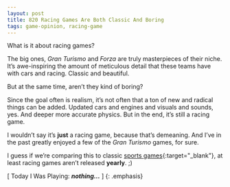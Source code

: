 ```yaml
---
layout: post
title: 820 Racing Games Are Both Classic And Boring
tags: game-opinion, racing-game
---
```

What is it about racing games?

The big ones, *Gran Turismo* and *Forza* are truly masterpieces of their niche.  It’s awe-inspiring the amount of meticulous detail that these teams have with cars and racing. Classic and beautiful.

But at the same time, aren’t they kind of boring?

Since the goal often is realism, it’s not often that a ton of new and radical things can be added.  Updated cars and engines and visuals and sounds, yes.  And deeper more accurate physics.  But in the end, it’s still a racing game.

I wouldn’t say it’s **just** a racing game, because that’s demeaning.  And I’ve in the past greatly enjoyed a few of the *Gran Turismo* games, for sure.

I guess if we’re comparing this to classic [sports games](http://www.foster-douglas.com/games/793-sports-franchise-pricing/){:target="_blank"}, at least racing games aren’t released **yearly**. ;)

[ Today I Was Playing: ***nothing...*** ]
{: .emphasis}


